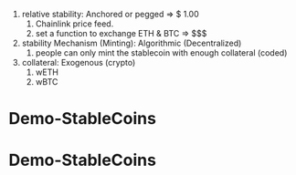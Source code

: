 1. relative stability: Anchored or pegged => $ 1.00
   1. Chainlink price feed.
   2. set a function to exchange ETH & BTC => $$$
2. stability Mechanism (Minting): Algorithmic (Decentralized)
   1. people can only mint the stablecoin with enough collateral (coded)
3. collateral: Exogenous (crypto)
   1. wETH
   2. wBTC
# Demo-StableCoins
# Demo-StableCoins
